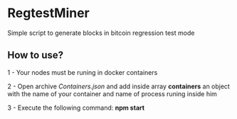 # RegtestMiner

Simple script to generate blocks in bitcoin regression test mode

## How to use?
1 - Your nodes must be runing in docker containers

2 - Open archive *Containers.json* and add inside array **containers** an object with the name of your container and name of process runing inside him

3 - Execute the following command: **npm start**